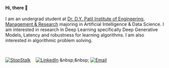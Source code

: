#### Hi, there 👋


 I am an undergrad student at [Dr. D.Y. Patil Institute of Engineering, Management & Research](https://www.dypiemr.ac.in/) majoring in Artificial Intelligence & Data Science. I am interested in research in Deep Learning specifically Deep Generative Models, Latency and robustness for learning algorithms. I am also interested in algorithmic problem solving.

&nbsp;

 [![StopStalk](https://user-images.githubusercontent.com/65327333/169532567-40144b7b-6387-4588-a127-c5113e94c173.png)](https://www.stopstalk.com/user/profile/unnum_sykar1709)   &nbsp;&nbsp;   [![LinkedIn](https://user-images.githubusercontent.com/65327333/169534362-2dcddeb7-c6b0-4211-84ad-6b181db1a290.png)]([https://www.stopstalk.com/user/profile/unnum_sykar1709](https://www.linkedin.com/in/unnumsykar/)) &nbsp;&nbsp; [![Email](https://user-images.githubusercontent.com/65327333/169535597-a4efb73e-6778-448f-be09-f79b1a6db91c.png)](mailto:1709krsunny@gmail.com)

